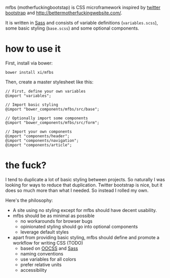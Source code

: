 mfbs (motherfuckingbootstap) is CSS microframework inspired by [twitter
bootstrap](https://getbootstrap.com/) and
<http://bettermotherfuckingwebsite.com/>.

It is written in [Sass](http://sass-lang.com/) and consists of variable
definitions (`variables.scss`), some basic styling (`base.scss`) and some
optional components.

# how to use it

First, install via bower:

    bower install xi/mfbs

Then, create a master stylesheet like this:

    // First, define your own variables
    @import "variables";

    // Import basic styling
    @import "bower_components/mfbs/src/base";

    // Optionally import some components
    @import "bower_components/mfbs/src/form";

    // Import your own components
    @import "components/header";
    @import "components/navigation";
    @import "components/article";

# the fuck?

I tend to duplicate a lot of basic styling between projects. So naturally I was
looking for ways to reduce that duplication. Twitter bootstrap is nice, but it
does so much more than what I needed. So instead I rolled my own.

Here's the philosophy:

-   A site using no styling except for mfbs should have decent usability.
-   mfbs should be as minimal as possible
    -   no workarounds for browser bugs
    -   opinionated styling should go into optional components
    -   leverage default styles
-   apart from providing basic styling, mfbs should define and promote a
    workflow for writing CSS (TODO)
    -   based on [OOCSS](http://oocss.org/) and [Sass](http://sass-lang.com/)
    -   naming conventions
    -   use variables for all colors
    -   prefer relative units
    -   accessibility

